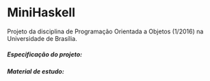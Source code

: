 MiniHaskell
==========
Projeto da disciplina de Programação Orientada a Objetos (1/2016) na Universidade de Brasília.

##### Especificação do projeto:

##### Material de estudo:
